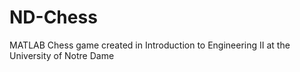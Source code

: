 # ND-Chess
MATLAB Chess game created in Introduction to Engineering II at the University of Notre Dame
